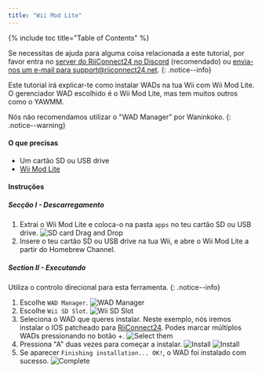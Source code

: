```yaml
---
title: "Wii Mod Lite"
---
```


{% include toc title="Table of Contents" %}

Se necessitas de ajuda para alguma coisa relacionada a este tutorial, por favor entra no [server do RiiConnect24 no Discord](https://discord.gg/b4Y7jfD) (recomendado) ou [envia-nos um e-mail para support@riiconnect24.net](mailto:support@riiconnect24.net).
{: .notice--info}

Este tutorial irá explicar-te como instalar WADs na tua Wii com Wii Mod Lite. O gerenciador WAD escolhido é o Wii Mod Lite, mas tem muitos outros como o YAWMM.

Nós não recomendamos utilizar o "WAD Manager" por Waninkoko.
{: .notice--warning}

#### O que precisas
* Um cartão SD ou USB drive
* [Wii Mod Lite](https://hbb1.oscwii.org/hbb/WiiModLite/WiiModLite.zip)

#### Instruções

##### Secção I - Descarregamento

1. Extrai o Wii Mod Lite e coloca-o na pasta `apps` no teu cartão SD ou USB drive. ![SD card Drag and Drop](/images/WiiModLite/1.gif)
2. Insere o teu cartão SD ou USB drive na tua Wii, e abre o Wii Mod Lite a partir do Homebrew Channel.

##### Section II - Executando

Utiliza o controlo direcional para esta ferramenta.
{: .notice--info}

1. Escolhe `WAD Manager`. ![WAD Manager](/images/WiiModLite/2.png)
2. Escolhe `Wii SD Slot`. ![Wii SD Slot](/images/WiiModLite/3.png)
3. Seleciona o WAD que queres instalar. Neste exemplo, nós iremos instalar o IOS patcheado para [RiiConnect24](riiconnect24). Podes marcar múltiplos WADs pressionando no botão +. ![Select them](/images/WiiModLite/4.gif)
4. Pressiona "A" duas vezes para começar a instalar. ![Install](/images/WiiModLite/5.png) ![Install](/images/WiiModLite/6.png)
5. Se aparecer `Finishing installation... OK!`, o WAD foi instalado com sucesso. ![Complete](/images/WiiModLite/7.png) 
